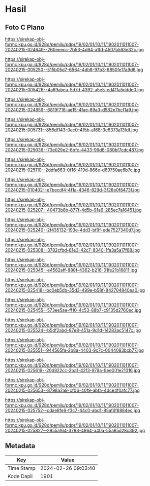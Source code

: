 # Hasil

## Foto C Plano

https://sirekap-obj-formc.kpu.go.id/928d/pemilu/pdpr/19/02/01/10/11/1902011011007-20240215-024649--260eeecc-7b53-4d64-a1fd-4507b563e32c.jpg

https://sirekap-obj-formc.kpu.go.id/928d/pemilu/pdpr/19/02/01/10/11/1902011011007-20240215-005250--515b05d7-6564-4db8-97b3-6850fe17a9d6.jpg

https://sirekap-obj-formc.kpu.go.id/928d/pemilu/pdpr/19/02/01/10/11/1902011011007-20240215-005426--4a69abea-5d7d-4392-a5e5-ed411a5ddde0.jpg

https://sirekap-obj-formc.kpu.go.id/928d/pemilu/pdpr/19/02/01/10/11/1902011011007-20240215-024859--6819f716-ae15-4fae-89a3-d582e7bcf1a9.jpg

https://sirekap-obj-formc.kpu.go.id/928d/pemilu/pdpr/19/02/01/10/11/1902011011007-20240215-005731--856df143-0ac0-4f5b-a168-3e6373a13fdf.jpg

https://sirekap-obj-formc.kpu.go.id/928d/pemilu/pdpr/19/02/01/10/11/1902011011007-20240215-025036--73e029e2-6bfc-4433-96d8-080bf7cdc487.jpg

https://sirekap-obj-formc.kpu.go.id/928d/pemilu/pdpr/19/02/01/10/11/1902011011007-20240215-025110--2ddfa663-0f16-419d-866e-d69750ae6b7c.jpg

https://sirekap-obj-formc.kpu.go.id/928d/pemilu/pdpr/19/02/01/10/11/1902011011007-20240215-010402--e7becdf4-4f1a-4346-829d-3f28e0f8473f.jpg

https://sirekap-obj-formc.kpu.go.id/928d/pemilu/pdpr/19/02/01/10/11/1902011011007-20240215-025207--40473b8b-877f-4d5b-91a6-285ec7a16451.jpg

https://sirekap-obj-formc.kpu.go.id/928d/pemilu/pdpr/19/02/01/10/11/1902011011007-20240215-025240--2f435132-193e-4dd3-bf9f-ede7527340d7.jpg

https://sirekap-obj-formc.kpu.go.id/928d/pemilu/pdpr/19/02/01/10/11/1902011011007-20240215-025308--3782cfbd-81e3-42c7-8340-1fa3a5a17f88.jpg

https://sirekap-obj-formc.kpu.go.id/928d/pemilu/pdpr/19/02/01/10/11/1902011011007-20240215-025345--e4562aff-888f-4362-b216-01fe21b16811.jpg

https://sirekap-obj-formc.kpu.go.id/928d/pemilu/pdpr/19/02/01/10/11/1902011011007-20240215-025418--bc0eb5db-35d3-499e-b58f-842704840ea0.jpg

https://sirekap-obj-formc.kpu.go.id/928d/pemilu/pdpr/19/02/01/10/11/1902011011007-20240215-025455--573ee5ae-ff10-4c53-88b7-c9135d2760ec.jpg

https://sirekap-obj-formc.kpu.go.id/928d/pemilu/pdpr/19/02/01/10/11/1902011011007-20240215-025524--b5df2abd-87e8-451a-9d1d-14283ac5147c.jpg

https://sirekap-obj-formc.kpu.go.id/928d/pemilu/pdpr/19/02/01/10/11/1902011011007-20240215-025551--944565fa-2b8a-4403-9c7c-0044083bcb77.jpg

https://sirekap-obj-formc.kpu.go.id/928d/pemilu/pdpr/19/02/01/10/11/1902011011007-20240215-025619--20d822cc-2ba1-42f3-979a-9ee001e21016.jpg

https://sirekap-obj-formc.kpu.go.id/928d/pemilu/pdpr/19/02/01/10/11/1902011011007-20240215-025653--8798a2a9-cf06-40f9-abfa-4dce4f0afc77.jpg

https://sirekap-obj-formc.kpu.go.id/928d/pemilu/pdpr/19/02/01/10/11/1902011011007-20240215-025752--cdae8fe6-f3c7-44c0-abd1-85af4f8884ec.jpg

https://sirekap-obj-formc.kpu.go.id/928d/pemilu/pdpr/19/02/01/10/11/1902011011007-20240215-025827--2955a164-3783-4864-a40a-55a85d28c392.jpg


## Metadata

| Key        | Value               |
| ---------- | ------------------- |
| Time Stamp | 2024-02-26 09:03:40 |
| Kode Dapil | 1901                |




